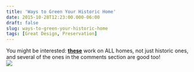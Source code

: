 ```yaml
---
title: 'Ways to Green Your Historic Home'
date: 2015-10-28T12:23:00.000-06:00
draft: false
slug: ways-to-green-your-historic-home
tags: [Great Design, Preservation]
---
```


You might be interested: [**these**](http://blog.preservationnation.org/2012/08/14/10-on-tuesday-10-ways-to-green-your-historic-home/#.Ulgx7GRNbfY) work on ALL homes, not just historic ones, and several of the ones in the comments section are good too!  
[![](http://blog.preservationnation.org/wp-content/uploads/2012/08/blog_photo_10Tues_120814_job-corps.jpg)](http://blog.preservationnation.org/2012/08/14/10-on-tuesday-10-ways-to-green-your-historic-home/#.Ulgx7GRNbfY)